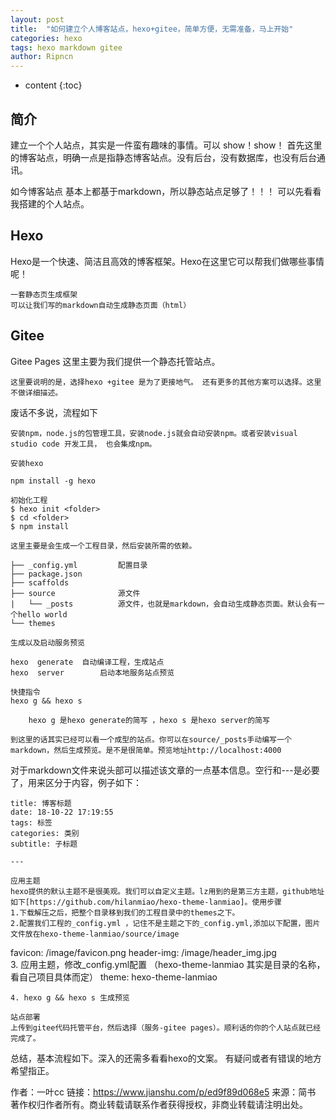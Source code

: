 ```yaml
---
layout: post
title:  "如何建立个人博客站点，hexo+gitee，简单方便，无需准备，马上开始"
categories: hexo
tags: hexo markdown gitee
author: Ripncn
---
```


* content
{:toc}

## 简介

建立一个个人站点，其实是一件蛮有趣味的事情。可以 show！show！
首先这里的博客站点，明确一点是指静态博客站点。没有后台，没有数据库，也没有后台通讯。

如今博客站点 基本上都基于markdown，所以静态站点足够了！！！
可以先看看我搭建的个人站点。
## Hexo

Hexo是一个快速、简洁且高效的博客框架。Hexo在这里它可以帮我们做哪些事情呢！

    一套静态页生成框架
    可以让我们写的markdown自动生成静态页面（html）

## Gitee

Gitee Pages 这里主要为我们提供一个静态托管站点。

    这里要说明的是，选择hexo +gitee 是为了更接地气。 还有更多的其他方案可以选择。这里不做详细描述。

废话不多说，流程如下

    安装npm，node.js的包管理工具，安装node.js就会自动安装npm。或者安装visual studio code 开发工具， 也会集成npm。

    安装hexo
```
npm install -g hexo

初始化工程
$ hexo init <folder>
$ cd <folder>
$ npm install
```
    这里主要是会生成一个工程目录，然后安装所需的依赖。
```
├── _config.yml         配置目录
├── package.json    
├── scaffolds           
├── source              源文件
|   └── _posts          源文件，也就是markdown，会自动生成静态页面。默认会有一个hello world
└── themes
```
    生成以及启动服务预览
```
hexo  generate  自动编译工程，生成站点
hexo  server        启动本地服务站点预览

快捷指令
hexo g && hexo s
```
        hexo g 是hexo generate的简写 ，hexo s 是hexo server的简写

    到这里的话其实已经可以看一个成型的站点。你可以在source/_posts手动编写一个markdown，然后生成预览。是不是很简单。预览地址http://localhost:4000

对于markdown文件来说头部可以描述该文章的一点基本信息。空行和---是必要了，用来区分于内容，例子如下：
```
title: 博客标题
date: 18-10-22 17:19:55
tags: 标签
categories: 类别
subtitle: 子标题
    
---
```

    应用主题
    hexo提供的默认主题不是很美观。我们可以自定义主题。lz用到的是第三方主题，github地址如下[https://github.com/hilanmiao/hexo-theme-lanmiao]。使用步骤
    1.下载解压之后，把整个目录移到我们的工程目录中的themes之下。
    2.配置我们工程的_config.yml ，记住不是主题之下的_config.yml,添加以下配置，图片文件放在hexo-theme-lanmiao/source/image

 favicon: /image/favicon.png
 header-img: /image/header_img.jpg   
3. 应用主题，修改_config.yml配置 （hexo-theme-lanmiao 其实是目录的名称，看自己项目具体而定）
 theme: hexo-theme-lanmiao    

    4. hexo g && hexo s 生成预览

    站点部署
    上传到gitee代码托管平台，然后选择（服务-gitee pages）。顺利话的你的个人站点就已经完成了。

总结，基本流程如下。深入的还需多看看hexo的文案。 有疑问或者有错误的地方希望指正。

作者：一叶cc
链接：https://www.jianshu.com/p/ed9f89d068e5
来源：简书
著作权归作者所有。商业转载请联系作者获得授权，非商业转载请注明出处。
